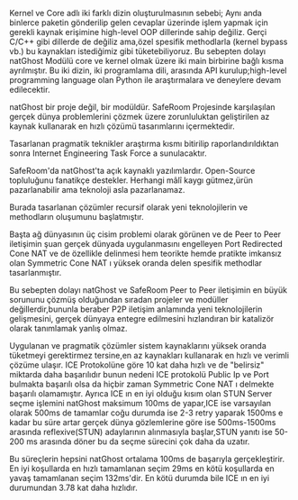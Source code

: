 Kernel ve Core adlı iki farklı dizin oluşturulmasının sebebi;
Aynı anda binlerce paketin gönderilip gelen cevaplar üzerinde
işlem yapmak için gerekli kaynak erişimine high-level OOP
dillerinde sahip değiliz.
Gerçi C/C++ gibi dillerde de değiliz ama,özel spesifik methodlarla
(kernel bypass vb.) bu kaynakları istediğimiz gibi tüketebiliyoruz.
Bu sebepten dolayı natGhost Modülü core ve kernel olmak üzere iki 
main birbirine bağlı kısma ayrılmıştır.
Bu iki dizin, iki programlama dili, arasında API kurulup;high-level 
programming language olan Python ile araştırmalara ve deneylere devam
edilecektir.

natGhost bir proje değil, bir modüldür.
SafeRoom Projesinde karşılaşılan gerçek dünya problemlerini
çözmek üzere zorunluluktan geliştirilen az kaynak kullanarak
en hızlı çözümü tasarımlarını içermektedir.

Tasarlanan pragmatik teknikler araştırma kısmı
bitirilip raporlandırıldıktan sonra Internet Engineering
Task Force a sunulacaktır.

SafeRoom'da natGhost'ta açık kaynaklı yazılımlardır.
Open-Source topluluğunu fanatikçe destekler.
Herhangi mâlî kaygı gütmez,ürün pazarlanabilir ama teknoloji
asla pazarlanamaz.

Burada tasarlanan çözümler recursif olarak
yeni teknolojilerin ve methodların oluşumunu başlatmıştır.

Başta ağ dünyasının üç cisim problemi olarak görünen
ve de Peer to Peer iletişimin şuan gerçek dünyada uygulanmasını
engelleyen Port Redirected Cone NAT ve de özellikle 
delinmesi hem teorikte hemde pratikte imkansız olan
Symmetric Cone NAT ı yüksek oranda delen spesifik methodlar
tasarlanmıştır.

Bu sebepten dolayı natGhost ve SafeRoom 
Peer to Peer iletişimin en büyük sorununu çözmüş olduğundan
sıradan projeler ve modüller değillerdir,bununla beraber
P2P iletişim anlamında yeni teknolojilerin gelişmesini,
gerçek dünyaya entegre edilmesini hızlandıran bir katalizör 
olarak tanımlamak yanlış olmaz.

Uygulanan ve pragmatik çözümler sistem kaynaklarını yüksek oranda
tüketmeyi  gerektirmez tersine,en az kaynakları kullanarak en hızlı 
ve verimli çözüme ulaşır.
ICE Protokolüne göre 10 kat daha hızlı ve de "belirsiz" miktarda daha başarılıdır
bunun nedeni ICE protokolü Public Ip ve Port bulmakta başarılı olsa da
hiçbir zaman Symmetric Cone NAT ı delmekte başarılı olamamıştır.
Ayrıca ICE ın en iyi olduğu kısım olan STUN Server seçme işlemini
natGhost maksimum 100ms de yapar,ICE ise varsayılan olarak 500ms de
tamamlar coğu durumda ise 2-3 retry yaparak 1500ms e kadar bu süre artar
gerçek dünya gözlemlerine göre ise 500ms-1500ms arasında reflexive(STUN) 
adaylarının alınmasıyla başlar,STUN yanıtı ise 50-200 ms arasında döner
bu da seçme sürecini çok daha da uzatır.

Bu süreçlerin hepsini natGhost
ortalama 100ms de başarıyla gerçekleştirir.
En iyi koşullarda en hızlı tamamlanan seçim 29ms
en kötü koşullarda en yavaş tamamlanan seçim 132ms'dir.
En kötü durumda bile ICE ın en iyi durumundan 3.78 kat daha
hızlıdır.
